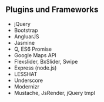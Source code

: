 ## Plugins und Frameworks
* jQuery
* Bootstrap
* AngluarJS
* Jasmine
* Q, ES6 Promise
* Google Maps API
* Flexslider, BxSlider, Swipe
* Express (node.js)
* LESSHAT
* Underscore
* Modernizr
* Mustache, JsRender, jQuery tmpl
